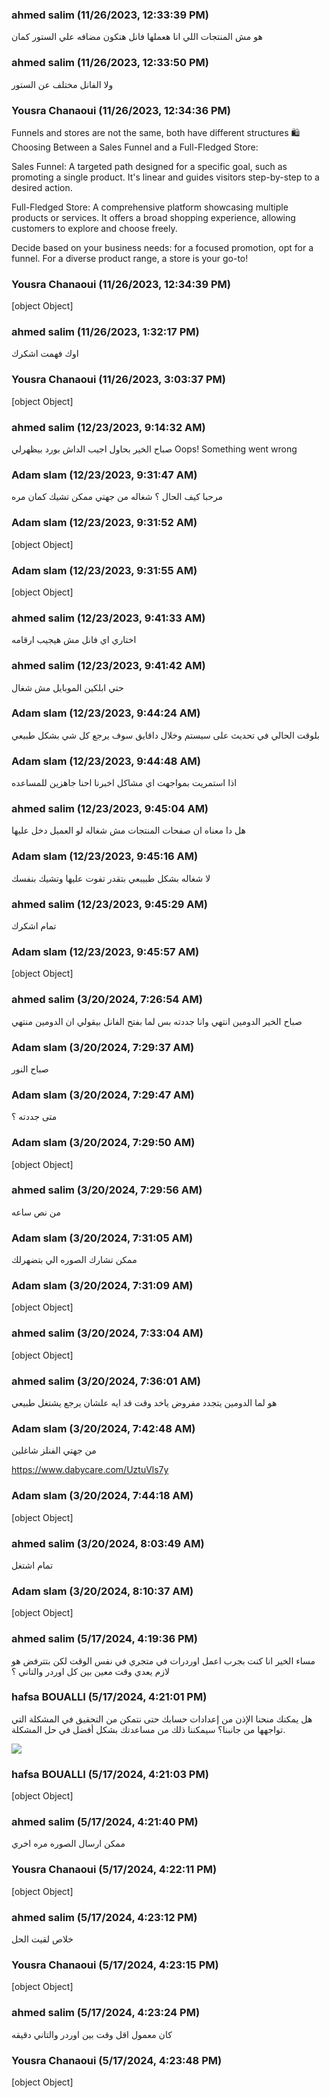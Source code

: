 ### ahmed salim (11/26/2023, 12:33:39 PM)

هو مش المنتجات اللي انا هعملها فانل هتكون مضافه علي الستور كمان

### ahmed salim (11/26/2023, 12:33:50 PM)

ولا الفانل مختلف عن الستور

### Yousra Chanaoui (11/26/2023, 12:34:36 PM)

Funnels and stores are not the same, both have different structures 
🛍️ Choosing Between a Sales Funnel and a Full-Fledged Store:



Sales Funnel: A targeted path designed for a specific goal, such as promoting a single product. It's linear and guides visitors step-by-step to a desired action.



Full-Fledged Store: A comprehensive platform showcasing multiple products or services. It offers a broad shopping experience, allowing customers to explore and choose freely.



Decide based on your business needs: for a focused promotion, opt for a funnel. For a diverse product range, a store is your go-to!

### Yousra Chanaoui (11/26/2023, 12:34:39 PM)

[object Object]

### ahmed salim (11/26/2023, 1:32:17 PM)

اوك فهمت اشكرك

### Yousra Chanaoui (11/26/2023, 3:03:37 PM)

[object Object]

### ahmed salim (12/23/2023, 9:14:32 AM)

صباح الخير بحاول اجيب الداش بورد بيظهرلي Oops! Something went wrong

### Adam slam (12/23/2023, 9:31:47 AM)

مرحبا 
كيف الحال ؟
شغاله من جهتي ممكن تشيك كمان مره

### Adam slam (12/23/2023, 9:31:52 AM)

[object Object]

### Adam slam (12/23/2023, 9:31:55 AM)

[object Object]

### ahmed salim (12/23/2023, 9:41:33 AM)

اختاري اي فانل مش هيجيب ارقامه

### ahmed salim (12/23/2023, 9:41:42 AM)

حتي ابلكين الموبايل مش شغال

### Adam slam (12/23/2023, 9:44:24 AM)

بلوقت الحالي في تحديث على سيستم وخلال داقايق سوف يرجع كل شي بشكل طبيعي

### Adam slam (12/23/2023, 9:44:48 AM)

اذا استمريت بمواجهت اي مشاكل اخبرنا احنا جاهزين للمساعده

### ahmed salim (12/23/2023, 9:45:04 AM)

هل دا معناه ان صفحات المنتجات مش شغاله لو العميل دخل عليها

### Adam slam (12/23/2023, 9:45:16 AM)

لا شغاله بشكل طبيبعي بتقدر تفوت عليها وتشيك بنفسك

### ahmed salim (12/23/2023, 9:45:29 AM)

تمام اشكرك

### Adam slam (12/23/2023, 9:45:57 AM)

[object Object]

### ahmed salim (3/20/2024, 7:26:54 AM)

صباح الخير 
الدومين انتهي وانا جددته بس لما بفتح الفانل بيقولي ان الدومين منتهي

### Adam slam (3/20/2024, 7:29:37 AM)

صباح النور

### Adam slam (3/20/2024, 7:29:47 AM)

متى جددته ؟

### Adam slam (3/20/2024, 7:29:50 AM)

[object Object]

### ahmed salim (3/20/2024, 7:29:56 AM)

من نص ساعه

### Adam slam (3/20/2024, 7:31:05 AM)

ممكن تشارك الصوره الي بتضهرلك

### Adam slam (3/20/2024, 7:31:09 AM)

[object Object]

### ahmed salim (3/20/2024, 7:33:04 AM)

[object Object]

### ahmed salim (3/20/2024, 7:36:01 AM)

هو لما الدومين يتجدد مفروض ياخد وقت قد ايه علشان يرجع يشتغل طبيعي

### Adam slam (3/20/2024, 7:42:48 AM)

من جهتي الفنلز شاغلين 

https://www.dabycare.com/UztuVls7y

### Adam slam (3/20/2024, 7:44:18 AM)

[object Object]

### ahmed salim (3/20/2024, 8:03:49 AM)

تمام اشتغل

### Adam slam (3/20/2024, 8:10:37 AM)

[object Object]

### ahmed salim (5/17/2024, 4:19:36 PM)

مساء الخير انا كنت بجرب اعمل اوردرات في متجري في نفس الوقت لكن بتترفض هو لازم يعدي وقت معين بين كل اوردر والتاني ؟

### hafsa BOUALLI (5/17/2024, 4:21:01 PM)

هل يمكنك منحنا الإذن من إعدادات حسابك حتى نتمكن من التحقيق في المشكلة التي تواجهها من جانبنا؟ سيمكننا ذلك من مساعدتك بشكل أفضل في حل المشكلة. 

![](https://storage.crisp.chat/users/upload/operator/77cc42314787b400/d35cced9-c1a9-49e7-9b4b-827547_1r8fjjc.png)

### hafsa BOUALLI (5/17/2024, 4:21:03 PM)

[object Object]

### ahmed salim (5/17/2024, 4:21:40 PM)

ممكن ارسال الصوره مره اخري

### Yousra Chanaoui (5/17/2024, 4:22:11 PM)

[object Object]

### ahmed salim (5/17/2024, 4:23:12 PM)

خلاص لقيت الحل

### Yousra Chanaoui (5/17/2024, 4:23:15 PM)

[object Object]

### ahmed salim (5/17/2024, 4:23:24 PM)

كان معمول اقل وقت بين اوردر والتاني دقيقه

### Yousra Chanaoui (5/17/2024, 4:23:48 PM)

[object Object]
